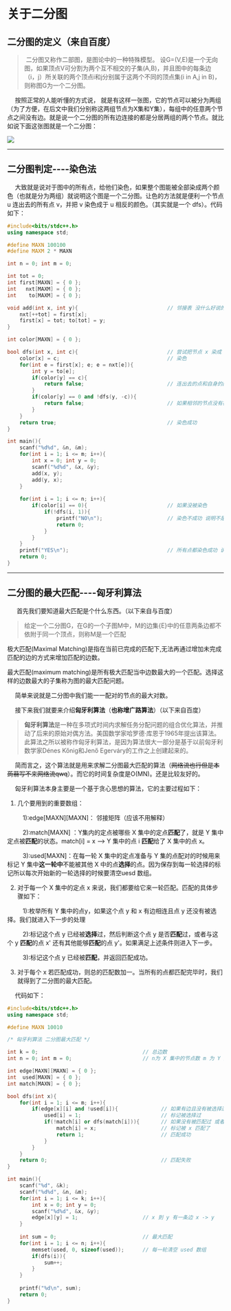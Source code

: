 # 关于二分图

## 二分图的定义（来自百度）

>​
二分图又称作二部图，是图论中的一种特殊模型。 设G=(V,E)是一个无向图，如果顶点V可分割为两个互不相交的子集(A,B)，并且图中的每条边（i，j）所关联的两个顶点i和j分别属于这两个不同的顶点集(i in A,j in B)，则称图G为一个二分图。

&emsp; 按照正常的人能听懂的方式说， 就是有这样一张图，它的节点可以被分为两组（为了方便，在后文中我们分别称这两组节点为X集和Y集），每组中的任意两个节点之间没有边。就是说一个二分图的所有边连接的都是分居两组的两个节点。就比如说下面这张图就是一个二分图：

![](../pic/bipartiteGragh.png)

-----

## 二分图判定----染色法

&emsp;  大致就是说对于图中的所有点，给他们染色，如果整个图能被全部染成两个颜色（也就是分为两组）就说明这个图是一个二分图。让色的方法就是便利一个节点 u 连出去的所有点 v，并把 v 染色成于 u 相反的颜色。（其实就是一个 dfs）。代码如下：

```c++
#include<bits/stdc++.h>
using namespace std;

#define MAXN 100100
#define MAXM 2 * MAXN

int n = 0; int m = 0;

int tot = 0;
int first[MAXN] = { 0 };
int   nxt[MAXM] = { 0 };
int    to[MAXM] = { 0 };

void add(int x, int y){                             // 邻接表 没什么好说的 
	nxt[++tot] = first[x];
	first[x] = tot; to[tot] = y;
}

int color[MAXN] = { 0 };

bool dfs(int x, int c){                             // 尝试把节点 x 染成 c 并返回是否染色成功 
	color[x] = c;                                   // 染色
	for(int e = first[x]; e; e = nxt[e]){
		int y = to[e];
		if(color[y] == c){
			return false;                           // 连出去的点和自身的颜色相同 染色失败 
		}
		if(color[y] == 0 and !dfs(y, -c)){
			return false;                           // 如果相邻的节点没有被染色 但是给他染上和自己相反的颜色却失败了 则染色失败 
		}
	} 
	return true;                                    // 染色成功  
}

int main(){
	scanf("%d%d", &n, &m);
	for(int i = 1; i <= m; i++){
		int x = 0; int y = 0;
		scanf("%d%d", &x, &y);
		add(x, y);
		add(y, x);
	}
	
	for(int i = 1; i <= n; i++){
		if(color[i] == 0){                          // 如果没被染色      
			if(!dfs(i, 1)){
				printf("NO\n");                     // 染色不成功 说明不是二分图 
				return 0;
			} 
		}
	}
	printf("YES\n");                                // 所有点都染色成功 说明是二分图 
	return 0;
}
```

-------

## 二分图的最大匹配----匈牙利算法

&emsp;  首先我们要知道最大匹配是个什么东西。（以下来自与百度）

>​
给定一个二分图G，在G的一个子图M中，M的边集{E}中的任意两条边都不依附于同一个顶点，则称M是一个匹配

极大匹配(Maximal Matching)是指在当前已完成的匹配下,无法再通过增加未完成匹配的边的方式来增加匹配的边数。

最大匹配(maximum matching)是所有极大匹配当中边数最大的一个匹配。选择这样的边数最大的子集称为图的最大匹配问题。

&emsp; 简单来说就是二分图中我们能一一配对的节点的最大对数。 

&emsp; 接下来我们就要来介绍**匈牙利算法**（**也称增广路算法**）（以下来自百度）

>​
**匈牙利算法**是一种在多项式时间内求解任务分配问题的组合优化算法，并推动了后来的原始对偶方法。美国数学家哈罗德·库恩于1965年提出该算法。此算法之所以被称作匈牙利算法，是因为算法很大一部分是基于以前匈牙利数学家Dénes Kőnig和Jenő Egerváry的工作之上创建起来的。

​&emsp; 简而言之，这个算法就是用来求解二分图最大匹配的算法（~~网络流也行但是本蒟蒻写不来网络流qwq~~）。而它的时间复杂度是O(MN)。还是比较友好的。

&emsp; 匈牙利算法本身主要是一个基于贪心思想的算法，它的主要过程如下：

1. 几个要用到的重要数组： 

&emsp; &emsp; 1):edge[MAXN][MAXN]： 邻接矩阵（应该不用解释）

&emsp; &emsp; 2):match[MAXN] ：Y集内的定点被哪些 X 集中的定点**匹配**了，就是 Y 集中定点被**匹配**的状态。match[i] = x --> Y 集中的点 i **匹配**给了 X 集中的点 x。

&emsp; &emsp; 3):used[MAXN]：在每一轮 X 集中的定点准备与 Y 集的点配对的时候用来标记 Y 集中**这一轮中**不能被其他 X 中的点**选择**的点。因为保存到每一轮选择的标记所以每次开始新的一轮选择的时候要清空uesd 数组。

2. 对于每一个 X 集中的定点 x 来说，我们都要给它来一轮匹配。匹配的具体步骤如下：

&emsp; &emsp; 1):枚举所有 Y 集中的点y，如果这个点 y 和 x 有边相连且点 y 还没有被选择。我们就进入下一步的处理

&emsp; &emsp; 2):标记这个点 y 已经被**选择**过，然后判断这个点 y 是否**匹配**过，或者与这个 y **匹配**的点 x' 还有其他能够**匹配**的点 y'。如果满足上述条件则进入下一步。

&emsp; &emsp; 3):标记这个点 y 已经被**匹配**，并返回匹配成功。

3. 对于每个 x 若匹配成功，则总的匹配数加一。当所有的点都匹配完毕时，我们就得到了二分图的最大匹配。


&emsp; 代码如下：

```c++
#include<bits/stdc++.h>
using namespace std;

#define MAXN 10010

/* 匈牙利算法 二分图最大匹配 */

int k = 0;                                  // 总边数 
int n = 0; int m = 0;                       // n为 X 集中的节点数 m 为 Y 集中度节点数 

int edge[MAXN][MAXN] = { 0 };
int  used[MAXN] = { 0 };
int match[MAXN] = { 0 };

bool dfs(int x){
	for(int i = 1; i <= m; i++){
		if(edge[x][i] and !used[i]){              // 如果有边且没有被选择过 
			used[i] = 1;                          // 标记被选择过 
			if(!match[i] or dfs(match[i])){       // 如果没有被匹配过 或者 匹配他的还有能够匹配到的 
				match[i] = x;                     // 标记被 x 匹配了
				return 1;                         // 匹配成功 
			}
		}
	}
	return 0;                                     // 匹配失败 
}

int main(){
	scanf("%d", &k);
	scanf("%d%d", &n, &m);
	for(int i = 1; i <= k; i++){
		int x = 0; int y = 0;
		scanf("%d%d", &x, &y);
		edge[x][y] = 1;                     // x 到 y 有一条边 x -> y
	}
	
	int sum = 0;                            // 最大匹配
	for(int i = 1; i <= n; i++){
		memset(used, 0, sizeof(used));      // 每一轮清空 used 数组
		if(dfs(i)){
			sum++;
		} 
	} 
	
	printf("%d\n", sum);
	return 0;
}
```
